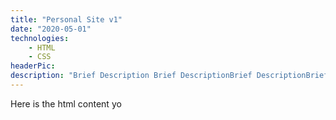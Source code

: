 ```yaml
---
title: "Personal Site v1"
date: "2020-05-01"
technologies: 
    - HTML
    - CSS
headerPic: 
description: "Brief Description Brief DescriptionBrief DescriptionBrief DescriptionBrief DescriptionBrief DescriptionBrief DescriptionBrief DescriptionBrief DescriptionBrief DescriptionBrief DescriptionBrief DescriptionBrief DescriptionBrief DescriptionBrief DescriptionBrief DescriptionBrief DescriptionBrief Description"
---
```


Here is the html content yo